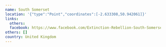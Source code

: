 ```yaml
---
name: South Somerset
location: '{"type":"Point","coordinates":[-2.633308,50.942061]}'
links:
  others: 
  facebook: https://www.facebook.com/Extinction-Rebellion-South-Somerset-1154799754678273/?ref=br_rs
others: []
country: United Kingdom
---
```

